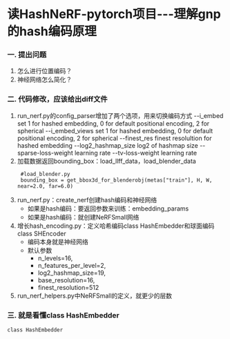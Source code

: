 # 读HashNeRF-pytorch项目---理解gnp的hash编码原理

### 一. 提出问题
1. 怎么进行位置编码？
2. 神经网络怎么简化？

### 二. 代码修改，应该给出diff文件
1. run_nerf.py的config_parser增加了两个选项，用来切换编码方式
    --i_embed            set 1 for hashed embedding, 0 for default positional encoding, 2 for spherical
    --i_embed_views      set 1 for hashed embedding, 0 for default positional encoding, 2 for spherical
    --finest_res         finest resolultion for hashed embedding
    --log2_hashmap_size  log2 of hashmap size
    --sparse-loss-weight learning rate
    --tv-loss-weight     learning rate
2. 加载数据返回bounding_box：load_llff_data，load_blender_data
    ```
     #load_blender.py
     bounding_box = get_bbox3d_for_blenderobj(metas["train"], H, W, near=2.0, far=6.0)
   ```
3. run_nerf.py：create_nerf创建hash编码和神经网络   
    - 如果是hash编码：要返回参数来训练：embedding_params
    - 如果是hash编码：就创建NeRFSmall网络
4. 增长hash_encoding.py：定义哈希编码class HashEmbedder和球面编码class SHEncoder
    - 编码本身就是神经网络
    - 默认参数
       - n_levels=16, 
       - n_features_per_level=2,
       - log2_hashmap_size=19, 
       - base_resolution=16, 
       - finest_resolution=512
5. run_nerf_helpers.py中NeRFSmall的定义，就更少的层数

### 三. 就是看懂class HashEmbedder
```
class HashEmbedder
```